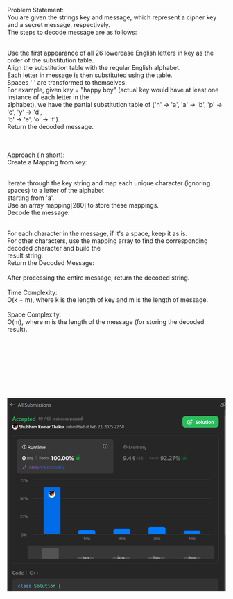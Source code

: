 Problem Statement:</br>
You are given the strings key and message, which represent a cipher key and a secret message, respectively.</br> The steps to decode message are as follows:</br></br>

Use the first appearance of all 26 lowercase English letters in key as the order of the substitution table.</br>
Align the substitution table with the regular English alphabet.</br>
Each letter in message is then substituted using the table.</br>
Spaces ' ' are transformed to themselves.</br>
For example, given key = "happy boy" (actual key would have at least one instance of each letter in the </br>alphabet), we have the partial substitution table of ('h' -> 'a', 'a' -> 'b', 'p' -> 'c', 'y' -> 'd', </br>'b' -> 'e', 'o' -> 'f').</br>
Return the decoded message.</br></br></br>



Approach (in short):</br>
Create a Mapping from key:</br></br>

Iterate through the key string and map each unique character (ignoring spaces) to a letter of the alphabet </br>starting from 'a'.</br>
Use an array mapping[280] to store these mappings.</br>
Decode the message:</br></br>

For each character in the message, if it's a space, keep it as is.</br>
For other characters, use the mapping array to find the corresponding decoded character and build the </br>result string.</br>
Return the Decoded Message:</br>
</br>
After processing the entire message, return the decoded string.</br>
</br>
Time Complexity:</br>
O(k + m), where k is the length of key and m is the length of message.</br>
</br>
Space Complexity:</br>
O(m), where m is the length of the message (for storing the decoded result).</br></br></br></br></br></br></br></br></br>



![alt text](image.png)